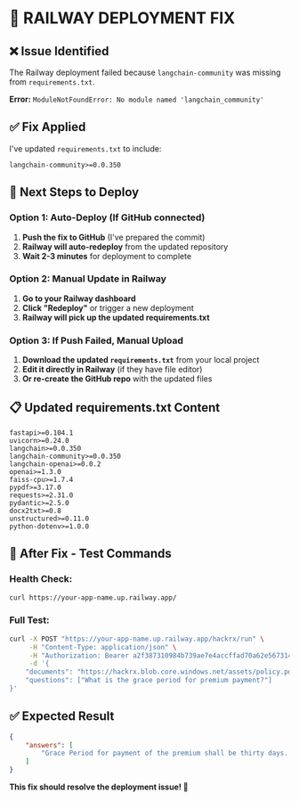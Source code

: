 # 🔧 RAILWAY DEPLOYMENT FIX

## ❌ Issue Identified
The Railway deployment failed because `langchain-community` was missing from `requirements.txt`.

**Error:** `ModuleNotFoundError: No module named 'langchain_community'`

## ✅ Fix Applied
I've updated `requirements.txt` to include:
```
langchain-community>=0.0.350
```

## 🚀 Next Steps to Deploy

### Option 1: Auto-Deploy (If GitHub connected)
1. **Push the fix to GitHub** (I've prepared the commit)
2. **Railway will auto-redeploy** from the updated repository
3. **Wait 2-3 minutes** for deployment to complete

### Option 2: Manual Update in Railway
1. **Go to your Railway dashboard**
2. **Click "Redeploy"** or trigger a new deployment
3. **Railway will pick up the updated requirements.txt**

### Option 3: If Push Failed, Manual Upload
1. **Download the updated `requirements.txt`** from your local project
2. **Edit it directly in Railway** (if they have file editor)
3. **Or re-create the GitHub repo** with the updated files

## 📋 Updated requirements.txt Content
```
fastapi>=0.104.1
uvicorn>=0.24.0
langchain>=0.0.350
langchain-community>=0.0.350
langchain-openai>=0.0.2
openai>=1.3.0
faiss-cpu>=1.7.4
pypdf>=3.17.0
requests>=2.31.0
pydantic>=2.5.0
docx2txt>=0.8
unstructured>=0.11.0
python-dotenv>=1.0.0
```

## 🧪 After Fix - Test Commands

### Health Check:
```bash
curl https://your-app-name.up.railway.app/
```

### Full Test:
```bash
curl -X POST "https://your-app-name.up.railway.app/hackrx/run" \
     -H "Content-Type: application/json" \
     -H "Authorization: Bearer a2f387310984b739ae7e4accffad70a62e5673145dd05bc749dc913c0e6d0c42" \
     -d '{
    "documents": "https://hackrx.blob.core.windows.net/assets/policy.pdf?sv=2023-01-03&st=2025-07-04T09%3A11%3A24Z&se=2027-07-05T09%3A11%3A00Z&sr=b&sp=r&sig=N4a9OU0w0QXO6AOIBiu4bpl7AXvEZogeT%2FjUHNO7HzQ%3D",
    "questions": ["What is the grace period for premium payment?"]
}'
```

## ✅ Expected Result
```json
{
    "answers": [
        "Grace Period for payment of the premium shall be thirty days. Coverage shall not be available during the period for which no premium is received."
    ]
}
```

**This fix should resolve the deployment issue! 🎉**
